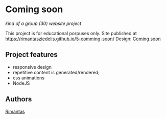 

# Coming soon

_kind of a group (30) website project_

This project is for educational porpuses only. 
Site published at https://rimantasziedelis.github.io/5-comming-soon/
Design: [Coming soon](https://cdn.discordapp.com/attachments/648536139677958156/651479019476221953/coming-soon-wide.png)

## Project features

- responsive design
- repetitive content is generated/rendered;
- css animations
- NodeJS

## Authors

[Rimantas](https://github.com/RimantasZiedelis)

